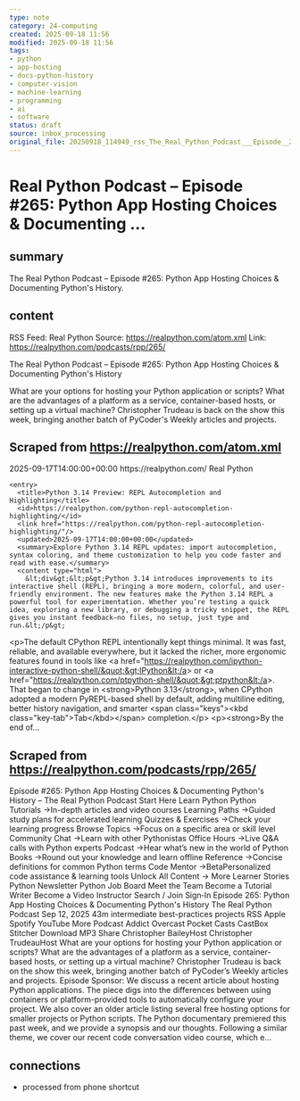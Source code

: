 ```yaml
---
type: note
category: 24-computing
created: 2025-09-18 11:56
modified: 2025-09-18 11:56
tags:
- python
- app-hosting
- docs-python-history
- computer-vision
- machine-learning
- programming
- ai
- software
status: draft
source: inbox_processing
original_file: 20250918_114949_rss_The_Real_Python_Podcast___Episode__265__Python_App.txt
---
```



# Real Python Podcast – Episode #265: Python App Hosting Choices & Documenting ...

## summary
The Real Python Podcast – Episode #265: Python App Hosting Choices & Documenting Python's History.

## content
RSS Feed: Real Python
Source: https://realpython.com/atom.xml
Link: https://realpython.com/podcasts/rpp/265/

The Real Python Podcast – Episode #265: Python App Hosting Choices & Documenting Python's History

What are your options for hosting your Python application or scripts? What are the advantages of a platform as a service, container-based hosts, or setting up a virtual machine? Christopher Trudeau is back on the show this week, bringing another batch of PyCoder's Weekly articles and projects.

## Scraped from https://realpython.com/atom.xml
<?xml version="1.0" encoding="utf-8"?>
<feed xmlns="http://www.w3.org/2005/Atom">

  <title>Real Python</title>
  <link href="https://realpython.com/atom.xml" rel="self"/>
  <link href="https://realpython.com/"/>
  <updated>2025-09-17T14:00:00+00:00</updated>
  <id>https://realpython.com/</id>
  <author>
    <name>Real Python</name>
  </author>

  
    <entry>
      <title>Python 3.14 Preview: REPL Autocompletion and Highlighting</title>
      <id>https://realpython.com/python-repl-autocompletion-highlighting/</id>
      <link href="https://realpython.com/python-repl-autocompletion-highlighting/"/>
      <updated>2025-09-17T14:00:00+00:00</updated>
      <summary>Explore Python 3.14 REPL updates: import autocompletion, syntax coloring, and theme customization to help you code faster and read with ease.</summary>
      <content type="html">
        &lt;div&gt;&lt;p&gt;Python 3.14 introduces improvements to its interactive shell (REPL), bringing a more modern, colorful, and user-friendly environment. The new features make the Python 3.14 REPL a powerful tool for experimentation. Whether you’re testing a quick idea, exploring a new library, or debugging a tricky snippet, the REPL gives you instant feedback—no files, no setup, just type and run.&lt;/p&gt;
&lt;p&gt;The default CPython REPL intentionally kept things minimal. It was fast, reliable, and available everywhere, but it lacked the richer, more ergonomic features found in tools like &lt;a href=&quot;https://realpython.com/ipython-interactive-python-shell/&quot;&gt;IPython&lt;/a&gt; or &lt;a href=&quot;https://realpython.com/ptpython-shell/&quot;&gt;ptpython&lt;/a&gt;. That began to change in &lt;strong&gt;Python 3.13&lt;/strong&gt;, when CPython adopted a modern PyREPL-based shell by default, adding multiline editing, better history navigation, and smarter &lt;span class=&quot;keys&quot;&gt;&lt;kbd class=&quot;key-tab&quot;&gt;Tab&lt;/kbd&gt;&lt;/span&gt; completion.&lt;/p&gt;
&lt;p&gt;&lt;strong&gt;By the end of...


## Scraped from https://realpython.com/podcasts/rpp/265/
Episode #265: Python App Hosting Choices &amp; Documenting Python&#x27;s History – The Real Python Podcast Start&nbsp;Here Learn Python Python Tutorials&nbsp;→In-depth articles and video courses Learning Paths&nbsp;→Guided study plans for accelerated learning Quizzes & Exercises&nbsp;→Check your learning progress Browse Topics&nbsp;→Focus on a specific area or skill level Community Chat&nbsp;→Learn with other Pythonistas Office Hours&nbsp;→Live Q&A calls with Python experts Podcast&nbsp;→Hear what’s new in the world of Python Books&nbsp;→Round out your knowledge and learn offline Reference&nbsp;→Concise definitions for common Python terms Code Mentor&nbsp;→BetaPersonalized code assistance &amp; learning tools Unlock All Content&nbsp;→ More Learner Stories Python Newsletter Python Job Board Meet the Team Become a Tutorial Writer Become a Video Instructor Search / Join Sign&#8209;In Episode 265: Python App Hosting Choices &amp; Documenting Python&#x27;s History The Real Python Podcast Sep 12, 2025 43m intermediate best-practices projects RSS Apple Spotify YouTube More Podcast Addict Overcast Pocket Casts CastBox Stitcher Download MP3 Share Christopher BaileyHost Christopher TrudeauHost What are your options for hosting your Python application or scripts? What are the advantages of a platform as a service, container-based hosts, or setting up a virtual machine? Christopher Trudeau is back on the show this week, bringing another batch of PyCoder&rsquo;s Weekly articles and projects. Episode Sponsor: We discuss a recent article about hosting Python applications. The piece digs into the differences between using containers or platform-provided tools to automatically configure your project. We also cover an older article listing several free hosting options for smaller projects or Python scripts. The Python documentary premiered this past week, and we provide a synopsis and our thoughts. Following a similar theme, we cover our recent code conversation video course, which e...


## connections
- processed from phone shortcut
